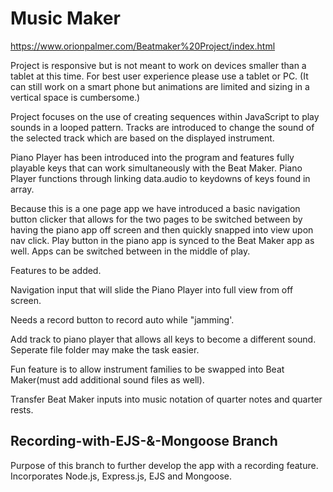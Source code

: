 # Music Maker

https://www.orionpalmer.com/Beatmaker%20Project/index.html

Project is responsive but is not meant to work on devices smaller than a tablet at this time. For best user experience please use a tablet or PC. (It can still work on a smart phone but animations are limited and sizing in a vertical space is cumbersome.)

Project focuses on the use of creating sequences within JavaScript to play sounds in a looped pattern. Tracks are introduced to change the sound of the selected track which are based on the displayed instrument.

Piano Player has been introduced into the program and features fully playable keys that can work simultaneously with the Beat Maker. Piano Player functions through linking data.audio to keydowns of keys found in array.

Because this is a one page app we have introduced a basic navigation button clicker that allows for the two pages to be switched between by having the piano app off screen and then quickly snapped into view upon nav click. Play button in the piano app is synced to the Beat Maker app as well. Apps can be switched between in the middle of play.

Features to be added.

Navigation input that will slide the Piano Player into full view from off screen.

Needs a record button to record auto while "jamming'.

Add track to piano player that allows all keys to become a different sound. Seperate file folder may make the task easier.

Fun feature is to allow instrument families to be swapped into Beat Maker(must add additional sound files as well).

Transfer Beat Maker inputs into music notation of quarter notes and quarter rests.


## Recording-with-EJS-&-Mongoose Branch
Purpose of this branch to further develop the app with a recording feature. Incorporates Node.js, Express.js, EJS and Mongoose.
